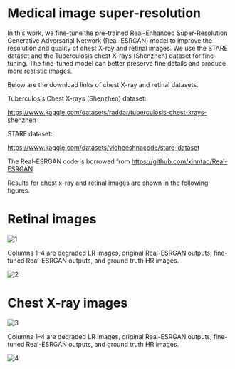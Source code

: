 # Medical image super-resolution
 
In this work, we fine-tune the pre-trained Real-Enhanced Super-Resolution Generative Adversarial Network (Real-ESRGAN) model to improve the resolution and quality of chest X-ray and retinal images. We use the STARE dataset and the Tuberculosis chest X-rays (Shenzhen) dataset for fine-tuning. The fine-tuned model can better preserve fine details and produce more realistic images. 

Below are the download links of chest X-ray and retinal datasets.

Tuberculosis Chest X-rays (Shenzhen) dataset: 

https://www.kaggle.com/datasets/raddar/tuberculosis-chest-xrays-shenzhen

STARE dataset:

https://www.kaggle.com/datasets/vidheeshnacode/stare-dataset

The Real-ESRGAN code is borrowed from https://github.com/xinntao/Real-ESRGAN.

Results for chest x-ray and retinal images are shown in the following figures.

# Retinal images 

![1](https://github.com/alireza-aghelan/medical-image-super-resolution/assets/47056654/4ee53819-014c-42c8-b9cd-dd4546f21ad2)

Columns 1–4 are degraded LR images, original Real-ESRGAN outputs, fine-tuned Real-ESRGAN outputs, and ground truth HR images.

![2](https://github.com/alireza-aghelan/medical-image-super-resolution/assets/47056654/2a933cb4-1682-4a16-a7c1-f439f265b053)

# Chest X-ray images 

![3](https://github.com/alireza-aghelan/medical-image-super-resolution/assets/47056654/b564c090-f950-4fb5-bac9-340fe4042408)

Columns 1–4 are degraded LR images, original Real-ESRGAN outputs, fine-tuned Real-ESRGAN outputs, and ground truth HR images. 

![4](https://github.com/alireza-aghelan/medical-image-super-resolution/assets/47056654/c58e4e19-fb21-4dc5-afc5-2f243a288911)
